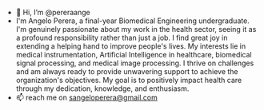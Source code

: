 - 👋 Hi, I’m @pereraange
- I'm Angelo Perera, a final-year Biomedical Engineering undergraduate. I'm genuinely passionate about my work in the health sector, seeing it as a profound responsibility rather than just a job. I find great joy in extending a helping hand to improve people's lives. My interests lie in medical instrumentation, Artificial Intelligence in healthcare, biomedical signal processing, and medical image processing. I thrive on challenges and am always ready to provide unwavering support to achieve the organization's objectives. My goal is to positively impact health care through my dedication, knowledge, and enthusiasm.
- 📫 reach me on sangeloperera@gmail.com

<!---
pereraange/pereraange is a ✨ special ✨ repository because its `README.md` (this file) appears on your GitHub profile.
You can click the Preview link to take a look at your changes.
--->
